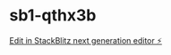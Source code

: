 # sb1-qthx3b

[Edit in StackBlitz next generation editor ⚡️](https://stackblitz.com/~/github.com/lennylomop/sb1-qthx3b)